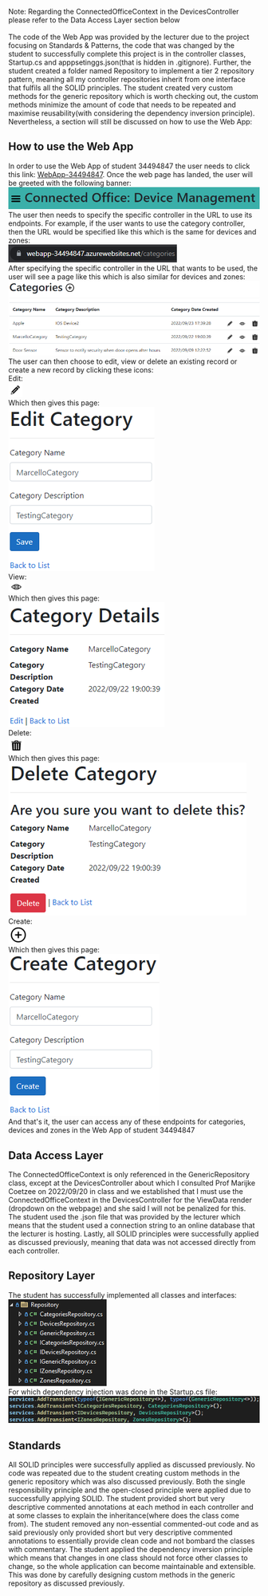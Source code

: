 Note: Regarding the ConnectedOfficeContext in the DevicesController please refer to the Data Access Layer section below<br /><br />
The code of the Web App was provided by the lecturer due to the project focusing on Standards & Patterns, 
the code that was changed by the student to successfully complete this project is in the controller classes, 
Startup.cs and apppsetinggs.json(that is hidden in .gitignore). Further, the student created a folder named 
Repository to implement a tier 2 repository pattern, meaning all my controller repositories inherit from one 
interface that fulfils all the SOLID principles. The student created very custom methods for the generic 
repository which is worth checking out, the custom methods minimize the amount of code that needs to be 
repeated and maximise reusability(with considering the dependency inversion principle). Nevertheless, a 
section will still be discussed on how to use the Web App: <br />
<h2>How to use the Web App</h2>
<p>
	In order to use the Web App of student 34494847 the user needs to click this link: <a href="https://webapp-34494847.azurewebsites.net/">WebApp-34494847</a>.
	Once the web page has landed, the user will be greeted with the following banner: <br />
	<img src="img/banner.png" alt="API-34494847 landing banner image"/><br />
	The user then needs to specify the specific controller in the URL to use its endpoints.
	For example, if the user wants to use the category controller, then the URL would be specified like this which is the same for devices and zones: <br />
	<img src="img/categoryurl.png" alt="API-34494847 login dropdown image"/><br />
	After specifying the specific controller in the URL that wants to be used, the user will see a page like this which is also similar for devices and zones: <br />
	<img src="img/categorieslanding.png" alt="API-34494847 login dropdown image"/><br />
	The user can then choose to edit, view or delete an existing record or create a new record by clicking these icons: <br />
	Edit: <br />
	<img src="img/edit.png" alt="API-34494847 login dropdown image"/><br />
	Which then gives this page: <br />
	<img src="img/editC.png" alt="API-34494847 login dropdown image"/><br />
	View: <br />
	<img src="img/view.png" alt="API-34494847 login dropdown image"/><br />
	Which then gives this page: <br />
	<img src="img/viewC.png" alt="API-34494847 login dropdown image"/><br />
	Delete: <br />
	<img src="img/delete.png" alt="API-34494847 login dropdown image"/><br />
	Which then gives this page: <br />
	<img src="img/deleteC.png" alt="API-34494847 login dropdown image"/><br />
	Create: <br />
	<img src="img/create.png" alt="API-34494847 login dropdown image"/><br />
	Which then gives this page: <br />
	<img src="img/createC.png" alt="API-34494847 login dropdown image"/><br />
	And that's it, the user can access any of these endpoints for categories, devices and zones in the Web App of student 34494847
</p>
<h2>Data Access Layer</h2>
<p>
	The ConnectedOfficeContext is only referenced in the GenericRepository class, except at the DevicesController about which I 
	consulted Prof Marijke Coetzee on 2022/09/20 in class and we established that I must use the ConnectedOfficeContext in the 
	DevicesController for the ViewData render (dropdown on the webpage) and she said I will not be penalized for this. The 
	student used the .json file that was provided by the lecturer which means that the student used a connection string to an 
	online database that the lecturer is hosting. Lastly, all SOLID principles were successfully applied as discussed previously, 
	meaning that data was not accessed directly from each controller.
</p>
<h2>Repository Layer</h2>
<p>
	The student has successfully implemented all classes and interfaces: <br />
	<img src="img/repository.png" alt="API-34494847 login dropdown image"/><br />
	For which dependency injection was done in the Startup.cs file: <br />
	<img src="img/dependency.png" alt="API-34494847 login dropdown image"/><br />
</p>
<h2>Standards</h2>
<p>
	All SOLID principles were successfully applied as discussed previously. No code was repeated due to the student creating custom 
	methods in the generic repository which was also discussed previously. Both the single responsibility principle and the open-closed 
	principle were applied due to successfully applying SOLID. The student provided short but very descriptive commented annotations 
	at each method in each controller and at some classes to explain the inheritance(where does the class come from). The student 
	removed any non-essential commented-out code and as said previously only provided short but very descriptive commented annotations 
	to essentially provide clean code and not bombard the classes with commentary. The student applied the dependency inversion principle 
	which means that changes in one class should not force other classes to change, so the whole application can become maintainable and 
	extensible. This was done by carefully designing custom methods in the generic repository as discussed previously.
</p>
